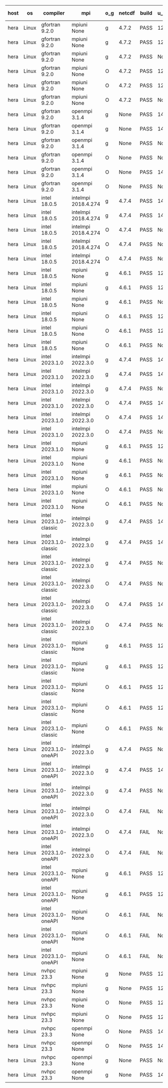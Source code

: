 

| host     | os       | compiler                              | mpi                      | o_g        | netcdf        | build       | u_pass          | u_fail          | s_pass            | s_fail            | e_pass             | e_fail             | nuopc_pass       | nuopc_fail       | artifacts link          |
|----------|----------|---------------------------------------|--------------------------|------------|---------------|-------------|-----------------|-----------------|-------------------|-------------------|--------------------|--------------------|------------------|------------------|-------------------------|
| hera | Linux | gfortran 9.2.0 | mpiuni None  | g | 4.7.2  | PASS | 12425 | 0 | 8 | 0 | 44 | 0 | None | None | <a href="https://github.com/esmf-org/esmf-test-artifacts/tree/073c83283b289def38cf8c831c50811aed62139b/patch_8.6.1/gfortran/9.2.0/g/mpiuni/None" target="_blank">073c832</a> | 
| hera | Linux | gfortran 9.2.0 | mpiuni None  | g | 4.7.2  | PASS | 12425 | 0 | 8 | 0 | 44 | 0 | None | None | <a href="https://github.com/esmf-org/esmf-test-artifacts/tree/a2885a6ab84b17d4d41d732e3ecf57120dc80699/patch_8.6.1/gfortran/9.2.0/g/mpiuni/None" target="_blank">a2885a6</a> | 
| hera | Linux | gfortran 9.2.0 | mpiuni None  | g | 4.7.2  | PASS | None | None | None | None | None | None | None | None | <a href="https://github.com/esmf-org/esmf-test-artifacts/tree/c88e7d2d5780a37b81db477ac68dfe42d9d7906f/patch_8.6.1/gfortran/9.2.0/g/mpiuni/None" target="_blank">c88e7d2</a> | 
| hera | Linux | gfortran 9.2.0 | mpiuni None  | O | 4.7.2  | PASS | 12425 | 0 | 8 | 0 | 44 | 0 | None | None | <a href="https://github.com/esmf-org/esmf-test-artifacts/tree/4d0e99f31ecaf1052c0f042867f730c1baa182f7/patch_8.6.1/gfortran/9.2.0/O/mpiuni/None" target="_blank">4d0e99f</a> | 
| hera | Linux | gfortran 9.2.0 | mpiuni None  | O | 4.7.2  | PASS | 12425 | 0 | 8 | 0 | 44 | 0 | None | None | <a href="https://github.com/esmf-org/esmf-test-artifacts/tree/452dda2e2c9cdef969bb6b400de79a47b84c86c5/patch_8.6.1/gfortran/9.2.0/O/mpiuni/None" target="_blank">452dda2</a> | 
| hera | Linux | gfortran 9.2.0 | mpiuni None  | O | 4.7.2  | PASS | None | None | None | None | None | None | None | None | <a href="https://github.com/esmf-org/esmf-test-artifacts/tree/122e66efdb2001b82f5523453f140349f08b26bf/patch_8.6.1/gfortran/9.2.0/O/mpiuni/None" target="_blank">122e66e</a> | 
| hera | Linux | gfortran 9.2.0 | openmpi 3.1.4  | g | None  | PASS | 14093 | 0 | 49 | 0 | 81 | 0 | 47 | 0 | <a href="https://github.com/esmf-org/esmf-test-artifacts/tree/cd40e0fb68050cb42f0c6a43c7fbda0b81abdbe2/patch_8.6.1/gfortran/9.2.0/g/openmpi/3.1.4" target="_blank">cd40e0f</a> | 
| hera | Linux | gfortran 9.2.0 | openmpi 3.1.4  | g | None  | PASS | 14093 | 0 | 49 | 0 | 81 | 0 | 47 | 0 | <a href="https://github.com/esmf-org/esmf-test-artifacts/tree/3ef1bf28a13d3ca1a9686521982d4675b93f1c3c/patch_8.6.1/gfortran/9.2.0/g/openmpi/3.1.4" target="_blank">3ef1bf2</a> | 
| hera | Linux | gfortran 9.2.0 | openmpi 3.1.4  | g | None  | PASS | None | None | None | None | None | None | None | None | <a href="https://github.com/esmf-org/esmf-test-artifacts/tree/3ddc8a44fc70f1f226358cc0d4a1f266bf659390/patch_8.6.1/gfortran/9.2.0/g/openmpi/3.1.4" target="_blank">3ddc8a4</a> | 
| hera | Linux | gfortran 9.2.0 | openmpi 3.1.4  | O | None  | PASS | None | None | None | None | None | None | None | None | <a href="https://github.com/esmf-org/esmf-test-artifacts/tree/7cd1be569db23976a2a7791c23cfd038076fbc98/patch_8.6.1/gfortran/9.2.0/O/openmpi/3.1.4" target="_blank">7cd1be5</a> | 
| hera | Linux | gfortran 9.2.0 | openmpi 3.1.4  | O | None  | PASS | 14093 | 0 | 49 | 0 | 81 | 0 | 47 | 0 | <a href="https://github.com/esmf-org/esmf-test-artifacts/tree/834a2c280777ca4100d503b7a4fda7758f0837cd/patch_8.6.1/gfortran/9.2.0/O/openmpi/3.1.4" target="_blank">834a2c2</a> | 
| hera | Linux | gfortran 9.2.0 | openmpi 3.1.4  | O | None  | PASS | None | None | None | None | None | None | None | None | <a href="https://github.com/esmf-org/esmf-test-artifacts/tree/53afac9f58ff4839ac393fcdcf7a57761f967318/patch_8.6.1/gfortran/9.2.0/O/openmpi/3.1.4" target="_blank">53afac9</a> | 
| hera | Linux | intel 18.0.5 | intelmpi 2018.4.274  | g | 4.7.4  | PASS | 14093 | 0 | 49 | 0 | 81 | 0 | 47 | 0 | <a href="https://github.com/esmf-org/esmf-test-artifacts/tree/c0fbaf50d9f6845dd16750a7339e23156e4a236e/patch_8.6.1/intel/18.0.5/g/intelmpi/2018.4.274" target="_blank">c0fbaf5</a> | 
| hera | Linux | intel 18.0.5 | intelmpi 2018.4.274  | g | 4.7.4  | PASS | 14093 | 0 | 49 | 0 | 81 | 0 | 47 | 0 | <a href="https://github.com/esmf-org/esmf-test-artifacts/tree/75ed94be0b5f530fe5778e477a6c0ef68aca0b46/patch_8.6.1/intel/18.0.5/g/intelmpi/2018.4.274" target="_blank">75ed94b</a> | 
| hera | Linux | intel 18.0.5 | intelmpi 2018.4.274  | O | 4.7.4  | PASS | None | None | None | None | None | None | None | None | <a href="https://github.com/esmf-org/esmf-test-artifacts/tree/7d60388864624920e32af804791252152c96ad2d/patch_8.6.1/intel/18.0.5/O/intelmpi/2018.4.274" target="_blank">7d60388</a> | 
| hera | Linux | intel 18.0.5 | intelmpi 2018.4.274  | O | 4.7.4  | PASS | None | None | None | None | None | None | None | None | <a href="https://github.com/esmf-org/esmf-test-artifacts/tree/d5d7485650f7b1ea4f46803e9a1c4c1e43b4ded4/patch_8.6.1/intel/18.0.5/O/intelmpi/2018.4.274" target="_blank">d5d7485</a> | 
| hera | Linux | intel 18.0.5 | intelmpi 2018.4.274  | O | 4.7.4  | PASS | None | None | None | None | None | None | None | None | <a href="https://github.com/esmf-org/esmf-test-artifacts/tree/caeed1abeeb2cb43971121a7d4457b87a823b677/patch_8.6.1/intel/18.0.5/O/intelmpi/2018.4.274" target="_blank">caeed1a</a> | 
| hera | Linux | intel 18.0.5 | mpiuni None  | g | 4.6.1  | PASS | 12425 | 0 | 8 | 0 | 44 | 0 | None | None | <a href="https://github.com/esmf-org/esmf-test-artifacts/tree/b00fffc4f0d05682589d516d798d48c1501d5a7e/patch_8.6.1/intel/18.0.5/g/mpiuni/None" target="_blank">b00fffc</a> | 
| hera | Linux | intel 18.0.5 | mpiuni None  | g | 4.6.1  | PASS | 12425 | 0 | 8 | 0 | 44 | 0 | None | None | <a href="https://github.com/esmf-org/esmf-test-artifacts/tree/850bf03d824fb3f4b201b8b8ebf57bc2a4a5a017/patch_8.6.1/intel/18.0.5/g/mpiuni/None" target="_blank">850bf03</a> | 
| hera | Linux | intel 18.0.5 | mpiuni None  | g | 4.6.1  | PASS | None | None | None | None | None | None | None | None | <a href="https://github.com/esmf-org/esmf-test-artifacts/tree/5e5176de4c746b58982fee8d6af3d50a92d079ee/patch_8.6.1/intel/18.0.5/g/mpiuni/None" target="_blank">5e5176d</a> | 
| hera | Linux | intel 18.0.5 | mpiuni None  | O | 4.6.1  | PASS | 12425 | 0 | 8 | 0 | 44 | 0 | None | None | <a href="https://github.com/esmf-org/esmf-test-artifacts/tree/0de903c9e8a3c4a1caa666ff7d30c9c7631400fe/patch_8.6.1/intel/18.0.5/O/mpiuni/None" target="_blank">0de903c</a> | 
| hera | Linux | intel 18.0.5 | mpiuni None  | O | 4.6.1  | PASS | 12425 | 0 | 8 | 0 | 44 | 0 | None | None | <a href="https://github.com/esmf-org/esmf-test-artifacts/tree/6442350243bb94752174c64f93bb0f4986bd43b9/patch_8.6.1/intel/18.0.5/O/mpiuni/None" target="_blank">6442350</a> | 
| hera | Linux | intel 18.0.5 | mpiuni None  | O | 4.6.1  | PASS | None | None | None | None | None | None | None | None | <a href="https://github.com/esmf-org/esmf-test-artifacts/tree/1d7ef3e7bf2f1394fb0db0277cb574c9ff4b0d1d/patch_8.6.1/intel/18.0.5/O/mpiuni/None" target="_blank">1d7ef3e</a> | 
| hera | Linux | intel 2023.1.0 | intelmpi 2022.3.0  | g | 4.7.4  | PASS | 14093 | 0 | 49 | 0 | 81 | 0 | 47 | 0 | <a href="https://github.com/esmf-org/esmf-test-artifacts/tree/c4135d453b5c51cb0a0d87dc564d063e666a7cbb/patch_8.6.1/intel/2023.1.0/g/intelmpi/2022.3.0" target="_blank">c4135d4</a> | 
| hera | Linux | intel 2023.1.0 | intelmpi 2022.3.0  | g | 4.7.4  | PASS | 14093 | 0 | 49 | 0 | 81 | 0 | 47 | 0 | <a href="https://github.com/esmf-org/esmf-test-artifacts/tree/5018f6fd9a940a67616dc8ba80d7e7521d6e3d1a/patch_8.6.1/intel/2023.1.0/g/intelmpi/2022.3.0" target="_blank">5018f6f</a> | 
| hera | Linux | intel 2023.1.0 | intelmpi 2022.3.0  | g | 4.7.4  | PASS | None | None | None | None | None | None | None | None | <a href="https://github.com/esmf-org/esmf-test-artifacts/tree/f445d6279dc66a0ce25051f9f1f17bf1a1e2e0ed/patch_8.6.1/intel/2023.1.0/g/intelmpi/2022.3.0" target="_blank">f445d62</a> | 
| hera | Linux | intel 2023.1.0 | intelmpi 2022.3.0  | O | 4.7.4  | PASS | 14093 | 0 | 49 | 0 | 81 | 0 | 47 | 0 | <a href="https://github.com/esmf-org/esmf-test-artifacts/tree/844b86c5d0d176eb64f1d7de394e54c8d393c26d/patch_8.6.1/intel/2023.1.0/O/intelmpi/2022.3.0" target="_blank">844b86c</a> | 
| hera | Linux | intel 2023.1.0 | intelmpi 2022.3.0  | O | 4.7.4  | PASS | 14093 | 0 | 49 | 0 | 81 | 0 | 47 | 0 | <a href="https://github.com/esmf-org/esmf-test-artifacts/tree/ded4cc70cad5eaa51a596779f217f12add7ee49a/patch_8.6.1/intel/2023.1.0/O/intelmpi/2022.3.0" target="_blank">ded4cc7</a> | 
| hera | Linux | intel 2023.1.0 | intelmpi 2022.3.0  | O | 4.7.4  | PASS | None | None | None | None | None | None | None | None | <a href="https://github.com/esmf-org/esmf-test-artifacts/tree/ade03e7c2f2b48afb2c3249cefa2dc4650eae715/patch_8.6.1/intel/2023.1.0/O/intelmpi/2022.3.0" target="_blank">ade03e7</a> | 
| hera | Linux | intel 2023.1.0 | mpiuni None  | g | 4.6.1  | PASS | 12425 | 0 | 8 | 0 | 44 | 0 | None | None | <a href="https://github.com/esmf-org/esmf-test-artifacts/tree/8b460b77b3519bd0e50927f5f9375084722f142c/patch_8.6.1/intel/2023.1.0/g/mpiuni/None" target="_blank">8b460b7</a> | 
| hera | Linux | intel 2023.1.0 | mpiuni None  | g | 4.6.1  | PASS | None | None | None | None | None | None | None | None | <a href="https://github.com/esmf-org/esmf-test-artifacts/tree/fac73605cc0b8aa3e1e8c55a3f88e25f772bac80/patch_8.6.1/intel/2023.1.0/g/mpiuni/None" target="_blank">fac7360</a> | 
| hera | Linux | intel 2023.1.0 | mpiuni None  | g | 4.6.1  | PASS | None | None | None | None | None | None | None | None | <a href="https://github.com/esmf-org/esmf-test-artifacts/tree/9f7fcee2695156ad9782b9f0275066a67d6a521b/patch_8.6.1/intel/2023.1.0/g/mpiuni/None" target="_blank">9f7fcee</a> | 
| hera | Linux | intel 2023.1.0 | mpiuni None  | O | 4.6.1  | PASS | None | None | None | None | None | None | None | None | <a href="https://github.com/esmf-org/esmf-test-artifacts/tree/39480b19b7b3c10605cd3e669a0a054710e127a7/patch_8.6.1/intel/2023.1.0/O/mpiuni/None" target="_blank">39480b1</a> | 
| hera | Linux | intel 2023.1.0 | mpiuni None  | O | 4.6.1  | PASS | None | None | None | None | None | None | None | None | <a href="https://github.com/esmf-org/esmf-test-artifacts/tree/3d9ec967e53a3692b28c7d7b5fdb5fb20db6f83a/patch_8.6.1/intel/2023.1.0/O/mpiuni/None" target="_blank">3d9ec96</a> | 
| hera | Linux | intel 2023.1.0-classic | intelmpi 2022.3.0  | g | 4.7.4  | PASS | 14093 | 0 | 49 | 0 | 81 | 0 | 47 | 0 | <a href="https://github.com/esmf-org/esmf-test-artifacts/tree/f2572160ec6be38f2525975632e724844d793d1c/patch_8.6.1/intel/2023.1.0-classic/g/intelmpi/2022.3.0" target="_blank">f257216</a> | 
| hera | Linux | intel 2023.1.0-classic | intelmpi 2022.3.0  | g | 4.7.4  | PASS | 14093 | 0 | 49 | 0 | 81 | 0 | 47 | 0 | <a href="https://github.com/esmf-org/esmf-test-artifacts/tree/5bf13a5a33e24b7cbaef95a5c656980a16071ff5/patch_8.6.1/intel/2023.1.0-classic/g/intelmpi/2022.3.0" target="_blank">5bf13a5</a> | 
| hera | Linux | intel 2023.1.0-classic | intelmpi 2022.3.0  | g | 4.7.4  | PASS | None | None | None | None | None | None | None | None | <a href="https://github.com/esmf-org/esmf-test-artifacts/tree/672f9906884e301bfc3bb17237eb76d95905937d/patch_8.6.1/intel/2023.1.0-classic/g/intelmpi/2022.3.0" target="_blank">672f990</a> | 
| hera | Linux | intel 2023.1.0-classic | intelmpi 2022.3.0  | O | 4.7.4  | PASS | None | None | None | None | None | None | None | None | <a href="https://github.com/esmf-org/esmf-test-artifacts/tree/4ec4c049b2fdf6f84616856ec42654bdd37fcd50/patch_8.6.1/intel/2023.1.0-classic/O/intelmpi/2022.3.0" target="_blank">4ec4c04</a> | 
| hera | Linux | intel 2023.1.0-classic | intelmpi 2022.3.0  | O | 4.7.4  | PASS | 14093 | 0 | 49 | 0 | 81 | 0 | 47 | 0 | <a href="https://github.com/esmf-org/esmf-test-artifacts/tree/8a139174ec34a884617efe48dc15f8dc1522d830/patch_8.6.1/intel/2023.1.0-classic/O/intelmpi/2022.3.0" target="_blank">8a13917</a> | 
| hera | Linux | intel 2023.1.0-classic | intelmpi 2022.3.0  | O | 4.7.4  | PASS | None | None | None | None | None | None | None | None | <a href="https://github.com/esmf-org/esmf-test-artifacts/tree/9aed8cb703f88d6f7e6ea9e6178b25f580a2c91e/patch_8.6.1/intel/2023.1.0-classic/O/intelmpi/2022.3.0" target="_blank">9aed8cb</a> | 
| hera | Linux | intel 2023.1.0-classic | mpiuni None  | g | 4.6.1  | PASS | 12425 | 0 | 8 | 0 | 44 | 0 | None | None | <a href="https://github.com/esmf-org/esmf-test-artifacts/tree/38d76c47d870414ba72e05259031ab120bc389c5/patch_8.6.1/intel/2023.1.0-classic/g/mpiuni/None" target="_blank">38d76c4</a> | 
| hera | Linux | intel 2023.1.0-classic | mpiuni None  | g | 4.6.1  | PASS | 12425 | 0 | 8 | 0 | 44 | 0 | None | None | <a href="https://github.com/esmf-org/esmf-test-artifacts/tree/0a1362d2d4f573b6ba0ccf878dd7f40a7dce53cd/patch_8.6.1/intel/2023.1.0-classic/g/mpiuni/None" target="_blank">0a1362d</a> | 
| hera | Linux | intel 2023.1.0-classic | mpiuni None  | O | 4.6.1  | PASS | 12425 | 0 | 8 | 0 | 44 | 0 | None | None | <a href="https://github.com/esmf-org/esmf-test-artifacts/tree/23fbd8290aabbb89520cbee4b548a4e40ebe7302/patch_8.6.1/intel/2023.1.0-classic/O/mpiuni/None" target="_blank">23fbd82</a> | 
| hera | Linux | intel 2023.1.0-classic | mpiuni None  | O | 4.6.1  | PASS | 12425 | 0 | 8 | 0 | 44 | 0 | None | None | <a href="https://github.com/esmf-org/esmf-test-artifacts/tree/c2f9c92da0f7b7ea7c2be190bcc4ac1e91272b82/patch_8.6.1/intel/2023.1.0-classic/O/mpiuni/None" target="_blank">c2f9c92</a> | 
| hera | Linux | intel 2023.1.0-classic | mpiuni None  | O | 4.6.1  | PASS | None | None | None | None | None | None | None | None | <a href="https://github.com/esmf-org/esmf-test-artifacts/tree/c2254d3f8cf3b54bb3dfc1d11d36e87b4d5fb04f/patch_8.6.1/intel/2023.1.0-classic/O/mpiuni/None" target="_blank">c2254d3</a> | 
| hera | Linux | intel 2023.1.0-oneAPI | intelmpi 2022.3.0  | g | 4.7.4  | PASS | None | None | None | None | None | None | None | None | <a href="https://github.com/esmf-org/esmf-test-artifacts/tree/51521cd70f3c7fb94f2f102f32cda0bacfec772e/patch_8.6.1/intel/2023.1.0-oneAPI/g/intelmpi/2022.3.0" target="_blank">51521cd</a> | 
| hera | Linux | intel 2023.1.0-oneAPI | intelmpi 2022.3.0  | g | 4.7.4  | PASS | 14093 | 0 | 49 | 0 | 81 | 0 | 47 | 0 | <a href="https://github.com/esmf-org/esmf-test-artifacts/tree/a16524ee67371c0fa2783f935bba47cb297925e1/patch_8.6.1/intel/2023.1.0-oneAPI/g/intelmpi/2022.3.0" target="_blank">a16524e</a> | 
| hera | Linux | intel 2023.1.0-oneAPI | intelmpi 2022.3.0  | g | 4.7.4  | PASS | None | None | None | None | None | None | None | None | <a href="https://github.com/esmf-org/esmf-test-artifacts/tree/171f97e955e204e2d0490a1eab7ef8b85fc465c1/patch_8.6.1/intel/2023.1.0-oneAPI/g/intelmpi/2022.3.0" target="_blank">171f97e</a> | 
| hera | Linux | intel 2023.1.0-oneAPI | intelmpi 2022.3.0  | O | 4.7.4  | FAIL | None | None | None | None | None | None | None | None | <a href="https://github.com/esmf-org/esmf-test-artifacts/tree/9d2fcc46f2a9f4966d5204a9fdf1303acd38e83e/patch_8.6.1/intel/2023.1.0-oneAPI/O/intelmpi/2022.3.0" target="_blank">9d2fcc4</a> | 
| hera | Linux | intel 2023.1.0-oneAPI | intelmpi 2022.3.0  | O | 4.7.4  | FAIL | None | None | None | None | None | None | None | None | <a href="https://github.com/esmf-org/esmf-test-artifacts/tree/c16c53d562a490ab8cc1055caa3e1b5adc57fae1/patch_8.6.1/intel/2023.1.0-oneAPI/O/intelmpi/2022.3.0" target="_blank">c16c53d</a> | 
| hera | Linux | intel 2023.1.0-oneAPI | intelmpi 2022.3.0  | O | 4.7.4  | FAIL | None | None | None | None | None | None | None | None | <a href="https://github.com/esmf-org/esmf-test-artifacts/tree/8e14e33f97ba2a1ee2a84c149c511a85f278bb21/patch_8.6.1/intel/2023.1.0-oneAPI/O/intelmpi/2022.3.0" target="_blank">8e14e33</a> | 
| hera | Linux | intel 2023.1.0-oneAPI | mpiuni None  | g | 4.6.1  | PASS | 12425 | 0 | 8 | 0 | 44 | 0 | None | None | <a href="https://github.com/esmf-org/esmf-test-artifacts/tree/448019e0f6c56bc253007fd5e9132bb05c84cade/patch_8.6.1/intel/2023.1.0-oneAPI/g/mpiuni/None" target="_blank">448019e</a> | 
| hera | Linux | intel 2023.1.0-oneAPI | mpiuni None  | g | 4.6.1  | PASS | 12425 | 0 | 8 | 0 | 44 | 0 | None | None | <a href="https://github.com/esmf-org/esmf-test-artifacts/tree/bd802a7d0f19e6895dcbc187cb8d72d417ea3cd6/patch_8.6.1/intel/2023.1.0-oneAPI/g/mpiuni/None" target="_blank">bd802a7</a> | 
| hera | Linux | intel 2023.1.0-oneAPI | mpiuni None  | O | 4.6.1  | FAIL | None | None | None | None | None | None | None | None | <a href="https://github.com/esmf-org/esmf-test-artifacts/tree/64d8cf029cd0874c176b6ef41f41bfe273170ab4/patch_8.6.1/intel/2023.1.0-oneAPI/O/mpiuni/None" target="_blank">64d8cf0</a> | 
| hera | Linux | intel 2023.1.0-oneAPI | mpiuni None  | O | 4.6.1  | FAIL | None | None | None | None | None | None | None | None | <a href="https://github.com/esmf-org/esmf-test-artifacts/tree/80bebb3616a24ac76559c5fc04786834425c1d5c/patch_8.6.1/intel/2023.1.0-oneAPI/O/mpiuni/None" target="_blank">80bebb3</a> | 
| hera | Linux | intel 2023.1.0-oneAPI | mpiuni None  | O | 4.6.1  | FAIL | None | None | None | None | None | None | None | None | <a href="https://github.com/esmf-org/esmf-test-artifacts/tree/3a3edb616b87b5651ee6268c0320fb6cb90891bb/patch_8.6.1/intel/2023.1.0-oneAPI/O/mpiuni/None" target="_blank">3a3edb6</a> | 
| hera | Linux | nvhpc 23.3 | mpiuni None  | g | None  | PASS | 12425 | 0 | 8 | 0 | 44 | 0 | None | None | <a href="https://github.com/esmf-org/esmf-test-artifacts/tree/64e641c9f0ee8ac0e884454df309b278ee584b13/patch_8.6.1/nvhpc/23.3/g/mpiuni/None" target="_blank">64e641c</a> | 
| hera | Linux | nvhpc 23.3 | mpiuni None  | g | None  | PASS | 12425 | 0 | 8 | 0 | 44 | 0 | None | None | <a href="https://github.com/esmf-org/esmf-test-artifacts/tree/10a8901bd8b4d2b9836a387264e209e6b4feb405/patch_8.6.1/nvhpc/23.3/g/mpiuni/None" target="_blank">10a8901</a> | 
| hera | Linux | nvhpc 23.3 | mpiuni None  | O | None  | PASS | 12425 | 0 | 8 | 0 | 44 | 0 | None | None | <a href="https://github.com/esmf-org/esmf-test-artifacts/tree/abbe2bddc7991a3329032f7c9d873e4d69bc960e/patch_8.6.1/nvhpc/23.3/O/mpiuni/None" target="_blank">abbe2bd</a> | 
| hera | Linux | nvhpc 23.3 | mpiuni None  | O | None  | PASS | 12425 | 0 | 8 | 0 | 44 | 0 | None | None | <a href="https://github.com/esmf-org/esmf-test-artifacts/tree/e97b58b85ff39416788b7f9a1d34966bdd9572e6/patch_8.6.1/nvhpc/23.3/O/mpiuni/None" target="_blank">e97b58b</a> | 
| hera | Linux | nvhpc 23.3 | openmpi None  | O | None  | PASS | 14093 | 0 | 49 | 0 | 81 | 0 | 47 | 0 | <a href="https://github.com/esmf-org/esmf-test-artifacts/tree/f1f80d53fde50e9903ffebf394ecc823abd0b563/patch_8.6.1/nvhpc/23.3/O/openmpi/None" target="_blank">f1f80d5</a> | 
| hera | Linux | nvhpc 23.3 | openmpi None  | O | None  | PASS | 14093 | 0 | 49 | 0 | 81 | 0 | 47 | 0 | <a href="https://github.com/esmf-org/esmf-test-artifacts/tree/d038a11c8d9eb4be50ebca9a78db0b12a91cd963/patch_8.6.1/nvhpc/23.3/O/openmpi/None" target="_blank">d038a11</a> | 
| hera | Linux | nvhpc 23.3 | openmpi None  | g | None  | PASS | None | None | None | None | None | None | None | None | <a href="https://github.com/esmf-org/esmf-test-artifacts/tree/4787ce132f69491c013c88fb17c7e3d0067169f3/patch_8.6.1/nvhpc/23.3/g/openmpi/None" target="_blank">4787ce1</a> | 
| hera | Linux | nvhpc 23.3 | openmpi None  | g | None  | PASS | 14093 | 0 | 49 | 0 | 81 | 0 | 47 | 0 | <a href="https://github.com/esmf-org/esmf-test-artifacts/tree/b72cebd9fe69afe6e6104cb4b0973fa4c3c263b9/patch_8.6.1/nvhpc/23.3/g/openmpi/None" target="_blank">b72cebd</a> | 
